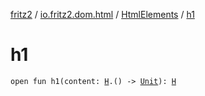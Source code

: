 [fritz2](../../index.md) / [io.fritz2.dom.html](../index.md) / [HtmlElements](index.md) / [h1](./h1.md)

# h1

`open fun h1(content: `[`H`](../-h/index.md)`.() -> `[`Unit`](https://kotlinlang.org/api/latest/jvm/stdlib/kotlin/-unit/index.html)`): `[`H`](../-h/index.md)